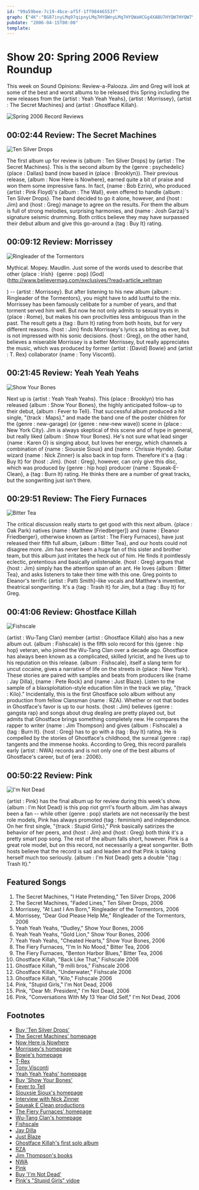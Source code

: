 ```yaml
---
id: "99a59bee-7c19-4bce-af5f-1ff98446553f"
graph: {"4K":"BG87inyLMq97qipnyLMq7HYQWnyLMq7HYQWaHCGg4XABU7HYQW7HYQW7Y5sT7HYQWBI0Gy5Tv7IBG87i97qipX6cfd97qipBHm1G","FC":"FVv8JfNZyq9MGtlFVv8JFVv8JKSONIKSONItLwvnKSONIgMit6BHm1GgMit6X6cfdgMit6sqmMBtLwvn","109":"9w2aHBLcL39w2aHwRGXv9w2aHCd3L99TSek9w2aH9w2aHjM00s7Y5sT9w2aH9w2aHcJMgucJMgurAR6JPITnrzRKZnwRGXvyFNdMBJIzBwRGXv97qipX6cfdBHm1GgMit63TmBdrAR6J","1DR":"BHHZjdBwZYBFfnMmBJQhBFfnMBHHZjBHHZjmBJQhTDWinmBJQhBHHZjLXbmtBQsAMLXbmt97qipLXbmt97qipBHm1GBQsAMX6cfd","1WI":"DjOVTNCAqHNCAqHRF630NCAqHP1GC53TmBdNCAqHNCAqHyafgiBMefyNCAqH97qipyafgiX6cfdyafgigMit6yafgiRF630yafgiKu7FPyafgiEXzW6yafgiBJkDmyafgiX6cfdgMit697qipBHm1G","2BY":"JGZp2JbR1AJbR1AWrpV39MGtlJbR1ABQsAMJGZp25WLTKJGZp2BQsAMX6cfdBHm1GBQsAM"}
pubdate: "2006-04-15T00:00"
template: 
---
```






# Show 20: Spring 2006 Review Roundup

This week on Sound Opinions: Review-a-Palooza. Jim and Greg will look at some of the best and worst albums to be released this Spring including the new releases from the {artist : Yeah Yeah Yeahs}, {artist : Morrissey}, {artist : The Secret Machines} and {artist : Ghostface Killah}.

![Spring 2006 Record Reviews](https://static.soundopinions.org/images/2010/vinyl%20records.jpg)



## 00:02:44 Review: The Secret Machines

![Ten Silver Drops](https://static.soundopinions.org/assets/20/4K0.jpg)

The first album up for review is {album : Ten Silver Drops} by {artist : The Secret Machines}. This is the second album by the {genre : psychedelic}  {place : Dallas} band (now based in {place : Brooklyn}). Their previous release, {album : Now Here is Nowhere}, earned quite a bit of praise and won them some impressive fans. In fact, {name : Bob Ezrin}, who produced {artist : Pink Floyd}'s {album : The Wall}, even offered to handle {album : Ten Silver Drops}. The band decided to go it alone, however, and {host : Jim} and {host : Greg} manage to agree on the results. For them the album is full of strong melodies, surprising harmonies, and {name : Josh Garza}'s signature seismic drumming. Both critics believe they may have surpassed their debut album and give this go-around a {tag : Buy It} rating.



## 00:09:12 Review: Morrissey

![Ringleader of the Tormentors](https://static.soundopinions.org/assets/20/FC0.jpg)

Mythical. Mopey. Maudlin. Just some of the words used to describe that other {place : Irish}  {genre : pop} [God](http://www.believermag.com/exclusives/?read=article_veltman

) -- {artist : Morrissey}. But after listening to his new album {album : Ringleader of the Tormentors}, you might have to add lustful to the mix. Morrissey has been famously celibate for a number of years, and that torment served him well. But now he not only admits to sexual trysts in {place : Rome}, but makes his own proclivities less ambiguous than in the past. The result gets a {tag : Burn It} rating from both hosts, but for very different reasons. {host : Jim} finds Morrissey's lyrics as biting as ever, but is not impressed with his sonic decisions. {host : Greg}, on the other hand, believes a miserable Morrissey is a better Morrissey, but really appreciates the music, which was produced by former {artist : [David] Bowie} and {artist : T. Rex} collaborator {name : Tony Visconti}.



## 00:21:45 Review: Yeah Yeah Yeahs

![Show Your Bones](https://static.soundopinions.org/assets/20/1090.jpg)

Next up is {artist : Yeah Yeah Yeahs}. This {place : Brooklyn} trio has released {album : Show Your Bones}, the highly anticipated follow-up to their debut, {album : Fever to Tell}. That successful album produced a hit single, "{track : Maps}," and made the band one of the poster children for the {genre : new-garage} (or {genre : new-new wave}) scene in {place : New York City}. Jim is always skeptical of this scene and of hype in general, but really liked {album : Show Your Bones}. He's not sure what lead singer {name : Karen O} is singing about, but loves her energy, which channels a combination of {name : Siouxsie Sioux} and {name : Chrissie Hynde}. Guitar wizard {name : Nick Zinner} is also back in top form. Therefore it's a {tag : Buy It} for {host : Jim}. {host : Greg}, however, can only give this disc, which was produced by {genre : hip hop} producer {name : Squeak-E-Clean}, a {tag : Burn It} rating. He thinks there are a number of great tracks, but the songwriting just isn't there.



## 00:29:51 Review: The Fiery Furnaces

![Bitter Tea](https://static.soundopinions.org/assets/20/1DR0.jpg)

The critical discussion really starts to get good with this next album. {place : Oak Park} natives {name : Matthew [Friedberger]} and {name : Eleanor Friedberger}, otherwise known as {artist : The Fiery Furnaces}, have just released their fifth full album, {album : Bitter Tea}, and our hosts could not disagree more. Jim has never been a huge fan of this sister and brother team, but this album just irritates the heck out of him. He finds it pointlessly eclectic, pretentious and basically unlistenable. {host : Greg} argues that {host : Jim} simply has the attention span of an ant. He loves {album : Bitter Tea}, and asks listeners to take their time with this one. Greg points to Eleanor's terrific {artist : Patti Smith}-like vocals and Matthew's inventive, theatrical songwriting. It's a {tag : Trash It} for Jim, but a {tag : Buy It} for Greg.



## 00:41:06 Review: Ghostface Killah

![Fishscale](https://static.soundopinions.org/assets/20/1WI0.jpg)

{artist : Wu-Tang Clan} member {artist : Ghostface Killah} also has a new album out. {album : Fishscale} is the fifth solo record for this {genre : hip hop} veteran, who joined the Wu-Tang Clan over a decade ago. Ghostface has always been known as a complicated, skilled lyricist, and he lives up to his reputation on this release. {album : Fishscale}, itself a slang term for uncut cocaine, gives a narrative of life on the streets in {place : New York}. These stories are paired with samples and beats from producers like {name : Jay Dilla}, {name : Pete Rock} and {name : Just Blaze}. Listen to the sample of a blaxsploitation-style education film in the track we play, "{track : Kilo}." Incidentally, this is the first Ghostface solo album without any production from fellow Clansman {name : RZA}. Whether or not that bodes in Ghostface's favor is up to our hosts. {host : Jim} believes {genre : gangsta rap} and songs about drug dealing are pretty played out, but admits that Ghostface brings something completely new. He compares the rapper to writer {name : Jim Thompson} and gives {album : Fishscale} a {tag : Burn It}. {host : Greg} has to go with a {tag : Buy It} rating. He is compelled by the stories of Ghostface's childhood, the surreal {genre : rap} tangents and the immense hooks. According to Greg, this record parallels early {artist : NWA} records and is not only one of the best albums of Ghostface's career, but of {era : 2006}.



## 00:50:22 Review: Pink

![I'm Not Dead](https://static.soundopinions.org/assets/20/2BY0.jpg)

{artist : Pink} has the final album up for review during this week's show. {album : I'm Not Dead} is this pop riot grrrl's fourth album. Jim has always been a fan -- while other {genre : pop} starlets are not necessarily the best role models, Pink has always promoted {tag : feminism} and independence. On her first single, "{track : Stupid Girls}," Pink basically satirizes the behavior of her peers, and {host : Jim} and {host : Greg} both think it's a pretty smart pop song. The rest of the album falls short, however. Pink is a great role model, but on this record, not necessarily a great songwriter. Both hosts believe that the record is sad and leaden and that Pink is taking herself much too seriously. {album : I'm Not Dead} gets a double "{tag : Trash It}."



## Featured Songs

1. The Secret Machines, "I Hate Pretending," Ten Silver Drops, 2006
2. The Secret Machines, "Faded Lines," Ten Silver Drops, 2006
3. Morrissey, "At Last I Am Born," Ringleader of the Tormentors, 2006
4. Morrissey, "Dear God Please Help Me," Ringleader of the Tormentors, 2006
5. Yeah Yeah Yeahs, "Dudley," Show Your Bones, 2006
6. Yeah Yeah Yeahs, "Gold Lion," Show Your Bones, 2006
7. Yeah Yeah Yeahs, "Cheated Hearts," Show Your Bones, 2006
8. The Fiery Furnaces, "I'm In No Mood," Bitter Tea, 2006
9. The Fiery Furnaces, "Benton Harbor Blues," Bitter Tea, 2006
10. Ghostface Killah, "Back Like That," Fishscale 2006
11. Ghostface Killah, "9 milli bros," Fishscale 2006
12. Ghostface Killah, "Underwater," Fishscale 2006
13. Ghostface Killah, "Kilo," Fishscale 2006
14. Pink, "Stupid Girls," I'm Not Dead, 2006
15. Pink, "Dear Mr. President," I'm Not Dead, 2006
16. Pink, "Conversations With My 13 Year Old Self," I'm Not Dead, 2006



## Footnotes

- [Buy 'Ten Silver Drops'](http://www.amazon.com/exec/obidos/tg/detail/-/B000ELL0R2?v=glance)
- [The Secret Machines' homepage](http://www.thesecretmachines.com/)
- [Now Here is Nowhere](http://www.metacritic.com/music/artists/secretmachines/nowhereisnowhere?q=now%20here%20is%20nowhere)
- [Morrissey's homepage](http://www.morrisseymusic.com/)
- [Bowie's homepage](http://www.davidbowie.com/)
- [T-Rex](http://www.allmusic.com/cg/amg.dll?p=amg&token=ADFEAEE47C19DC4FA87520D69D3D4DC7FA7FFB07D063FD831F29461BDFBA3C54DD5F26B904A595C9AEFB77AB7BAFFF28E85805D2CEE452F5CC0640&sql=11:61r67ue0h0ja)
- [Tony Visconti](http://www.allmusic.com/cg/amg.dll?p=amg&token=ADFEAEE47C19DC4FA87520D69D3D4DC7FA7FFB07D063FD831F29461BDFBA3C54DD5F26B904A595C9AEFB77AB7BAFFF28E85805D2CFE455FFCC0640&sql=11:l9r9kemtjq7m)
- [Yeah Yeah Yeahs' homepage](http://www.yeahyeahyeahs.com/)
- [Buy 'Show Your Bones'](http://www.amazon.com/exec/obidos/tg/detail/-/B000EHQ7L0?v=glance)
- [Fever to Tell](http://www.metacritic.com/music/artists/yeahyeahyeahs/fevertotell?q=yeah%20yeah%20yeahs)
- [Siouxsie Sioux's homepage](http://www.vamp.org/Siouxsie/)
- [Interview with Nick Zinner](http://www.freewilliamsburg.com/october_2003/yeah.html)
- [Squeak E Clean productions](http://www.squeakeclean.com/)
- [The Fiery Furnaces' homepage](http://www.thefieryfurnaces.com/)
- [Wu-Tang Clan's homepage](http://www.wutangcorp.com/)
- [Fishscale](http://www.metacritic.com/music/artists/ghostface/fishscale?q=fishscale)
- [Jay Dilla](http://www.allmusic.com/cg/amg.dll?p=amg&token=ADFEAEE47C19DC4FA87520D69D3D4DC7FA7FFB07D063FD831F29461BDFBA3C54DD5F26B904A595C9AEFB77AB7BAFFF28E85E05D7CAE454FCCC0640&sql=11:9l1m967odepf)
- [Just Blaze](http://en.wikipedia.org/wiki/Just_Blaze)
- [Ghostface Killah's first solo album](http://www.allmusic.com/cg/amg.dll?p=amg&token=ADFEAEE47C19DC4FA87520D69D3D4DC7FA7FFB07D063FD831F29461BDFBA3C54DD5F26B904A595C9AEFB77AB7BAFFF28E85E05D7C9E453FFCC0640&sql=10:iyfjzfj3eh3k)
- [RZA](http://en.wikipedia.org/wiki/RZA)
- [Jim Thompson's books](http://www.randomhouse.com/author/results.pperl?authorid=30970)
- [NWA](http://www.allmusic.com/cg/amg.dll?P=amg&sql=nwa&x=0&y=0&opt1=1&sourceid=mozilla-search)
- [Pink](http://www.pinkspage.com/)
- [Buy 'I'm Not Dead'](http://www.amazon.com/exec/obidos/tg/detail/-/B000EGCITG?v=glance)
- [Pink's "Stupid Girls" vidoe](https://www.youtube.com/watch?v=BR4yQFZK9YM&feature=kp)